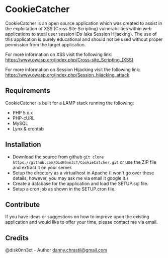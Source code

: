 CookieCatcher
=============

CookieCatcher is an open source application which was created to assist in the exploitation of XSS (Cross Site Scripting) vulnerabilities within web applications to steal user session IDs (aka Session Hijacking). The use of this application is purely educational and should not be used without proper permission from the target application.

For more information on XSS visit the following link:
https://www.owasp.org/index.php/Cross-site_Scripting_(XSS)

For more information on Session Hijacking visit the following link:
https://www.owasp.org/index.php/Session_hijacking_attack

Requirements
------------

CookieCatcher is built for a LAMP stack running the following:

* PHP 5.x.x
* PHP-cURL
* MySQL
* Lynx & crontab

Installation
------------
* Download the source from github `git clone https://github.com/DisK0nn3cT/CookieCatcher.git` or use the ZIP file and extract it on your server. 
* Setup the directory as a virtualhost in Apache (I won't go over these details, however, you may ask me via email it google it.)
* Create a database for the application and load the SETUP.sql file.
* Setup a cron job as shown in the SETUP.cron file.

Contribute
----------
If you have ideas or suggestions on how to improve upon the existing application and would like to offer your time, please contact me via email.

Credits
-------
@disk0nn3ct - Author
danny.chrastil@gmail.com
